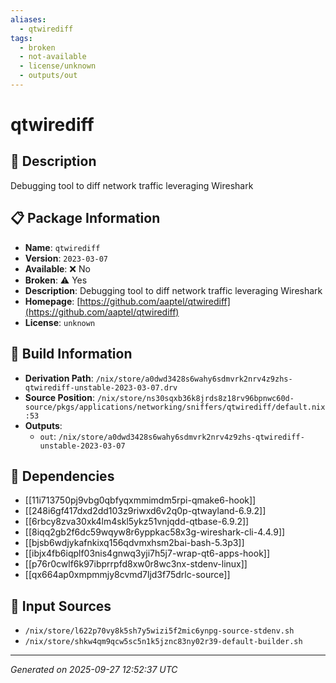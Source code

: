 ```yaml
---
aliases:
  - qtwirediff
tags:
  - broken
  - not-available
  - license/unknown
  - outputs/out
---
```


# qtwirediff

## 📝 Description

Debugging tool to diff network traffic leveraging Wireshark

## 📋 Package Information

- **Name**: `qtwirediff`
- **Version**: `2023-03-07`
- **Available**: ❌ No
- **Broken**: ⚠️ Yes
- **Description**: Debugging tool to diff network traffic leveraging Wireshark
- **Homepage**: [https://github.com/aaptel/qtwirediff](https://github.com/aaptel/qtwirediff)
- **License**: `unknown`

## 🔧 Build Information

- **Derivation Path**: `/nix/store/a0dwd3428s6wahy6sdmvrk2nrv4z9zhs-qtwirediff-unstable-2023-03-07.drv`
- **Source Position**: `/nix/store/ns30sqxb36k8jrds8z18rv96bpnwc60d-source/pkgs/applications/networking/sniffers/qtwirediff/default.nix:53`
- **Outputs**:
  - `out`:  `/nix/store/a0dwd3428s6wahy6sdmvrk2nrv4z9zhs-qtwirediff-unstable-2023-03-07`

## 🔗 Dependencies

- [[11i713750pj9vbg0qbfyqxmmimdm5rpi-qmake6-hook]]
- [[248i6gf417dxd2dd103z9riwxd6v2q0p-qtwayland-6.9.2]]
- [[6rbcy8zva30xk4lm4skl5ykz51vnjqdd-qtbase-6.9.2]]
- [[8iqq2gb2f6dc59wqyw8r6yppkac58x3g-wireshark-cli-4.4.9]]
- [[bjsb6wdjykafnkixq156qdvmxhsm2bai-bash-5.3p3]]
- [[ibjx4fb6iqplf03nis4gnwq3yji7h5j7-wrap-qt6-apps-hook]]
- [[p76r0cwlf6k97ibprrpfd8xw0r8wc3nx-stdenv-linux]]
- [[qx664ap0xmpmmjy8cvmd7ljd3f75drlc-source]]

## 📁 Input Sources

- `/nix/store/l622p70vy8k5sh7y5wizi5f2mic6ynpg-source-stdenv.sh`
- `/nix/store/shkw4qm9qcw5sc5n1k5jznc83ny02r39-default-builder.sh`

---
*Generated on 2025-09-27 12:52:37 UTC*
